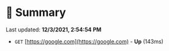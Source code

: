 # 📖 Summary
Last updated: **12/3/2021, 2:54:54 PM**

- `GET` [https://google.com](https://google.com) - **Up** (143ms)
